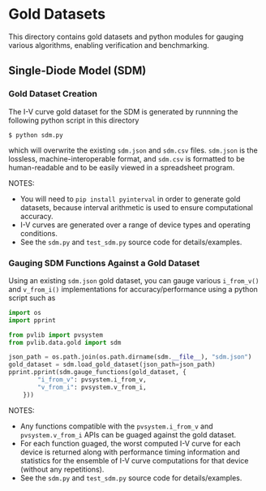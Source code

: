Gold Datasets
============

This directory contains gold datasets and python modules for gauging various
algorithms, enabling verification and benchmarking.

## Single-Diode Model (SDM)

### Gold Dataset Creation

The I-V curve gold dataset for the SDM is generated by runnning the following
python script in this directory

```console
$ python sdm.py
```

which will overwrite the existing `sdm.json` and `sdm.csv` files. `sdm.json` is
the lossless, machine-interoperable format, and `sdm.csv` is formatted to be
human-readable and to be easily viewed in a spreadsheet program.

NOTES:
- You will need to `pip install pyinterval` in order to generate gold
datasets, because interval arithmetic is used to ensure computational accuracy.
- I-V curves are generated over a range of device types and operating
conditions.
- See the `sdm.py` and `test_sdm.py` source code for details/examples.

### Gauging SDM Functions Against a Gold Dataset

Using an existing `sdm.json` gold dataset, you can gauge various `i_from_v()`
and `v_from_i()` implementations for accuracy/performance using a python script
such as

```python
import os
import pprint

from pvlib import pvsystem
from pvlib.data.gold import sdm

json_path = os.path.join(os.path.dirname(sdm.__file__), "sdm.json")
gold_dataset = sdm.load_gold_dataset(json_path=json_path)
pprint.pprint(sdm.gauge_functions(gold_dataset, {
        "i_from_v": pvsystem.i_from_v,
        "v_from_i": pvsystem.v_from_i,
    }))
```

NOTES:
- Any functions compatible with the `pvsystem.i_from_v` and `pvsystem.v_from_i`
APIs can be guaged against the gold dataset.
- For each function guaged, the worst computed I-V curve for each device is returned along with performance timing information and statistics for
the ensemble of I-V curve computations for that device (without any
repetitions).
- See the `sdm.py` and `test_sdm.py` source code for details/examples.
